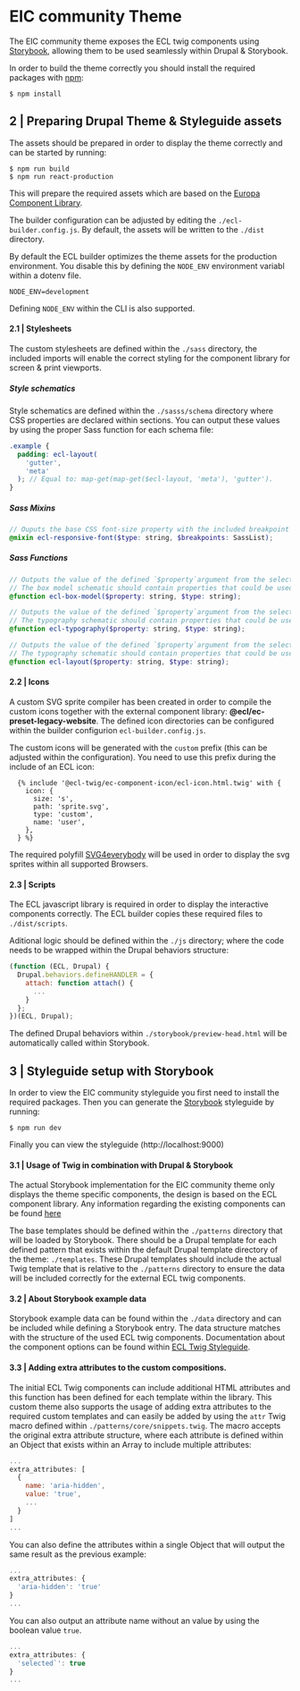 # EIC community Theme

The EIC community theme exposes the ECL twig components using [Storybook](https://storybook.js.org/), allowing them to be used seamlessly within Drupal & Storybook.

In order to build the theme correctly you should install the required packages with [npm](https://npmjs.com):

```shell
$ npm install
```

## 2 | Preparing Drupal Theme & Styleguide assets

The assets should be prepared in order to display the theme correctly and can be started by running:

```shell
$ npm run build
$ npm run react-production
```

This will prepare the required assets which are based on the [Europa Component Library](https://ec.europa.eu/component-library/).

The builder configuration can be adjusted by editing the `./ecl-builder.config.js`. By default, the assets will be written to the `./dist` directory.

By default the ECL builder optimizes the theme assets for the production environment. You disable this by defining the `NODE_ENV` environment variabl within a dotenv file.

```env
NODE_ENV=development
```

Defining `NODE_ENV` within the CLI is also supported.

#### 2.1 | Stylesheets

The custom stylesheets are defined within the `./sass` directory, the included imports will enable the correct styling for the component library for screen & print viewports.

##### Style schematics

Style schematics are defined within the `./sasss/schema` directory where CSS properties are declared within sections. You can output these values by using the proper Sass function for each schema file:

```scss
.example {
  padding: ecl-layout(
    'gutter',
    'meta'
  ); // Equal to: map-get(map-get($ecl-layout, 'meta'), 'gutter').
}
```

##### Sass Mixins

```scss
// Ouputs the base CSS font-size property with the included breakpoint media query variants from the $ecl-typography schematic.
@mixin ecl-responsive-font($type: string, $breakpoints: SassList);
```

##### Sass Functions

```scss
// Outputs the value of the defined `$property`argument from the selected`$type` within the `$ecl-box-model` schematic.
// The box model schematic should contain properties that could be used within reusable components.
@function ecl-box-model($property: string, $type: string);
```

```scss
// Outputs the value of the defined `$property`argument from the selected`$type` within the `$ecl-typography` schematic.
// The typography schematic should contain properties that could be used within typography specific elements.
@function ecl-typography($property: string, $type: string);
```

```scss
// Outputs the value of the defined `$property`argument from the selected`$type` within the `$ecl-layout` schematic.
// The typography schematic should contain properties that could be used within layout specific template, like the gutter between a sidebar and it's main content.
@function ecl-layout($property: string, $type: string);
```

#### 2.2 | Icons

A custom SVG sprite compiler has been created in order to compile the custom icons together with the external component library: **@ecl/ec-preset-legacy-website**.
The defined icon directories can be configured within the builder configurion `ecl-builder.config.js`.

The custom icons will be generated with the `custom` prefix (this can be adjusted within the configuration).
You need to use this prefix during the include of an ECL icon:

```twig
  {% include '@ecl-twig/ec-component-icon/ecl-icon.html.twig' with {
    icon: {
      size: 's',
      path: 'sprite.svg',
      type: 'custom',
      name: 'user',
    },
  } %}
```

The required polyfill [SVG4everybody](https://github.com/jonathantneal/svg4everybody) will be used in order to display the svg sprites within all supported Browsers.

#### 2.3 | Scripts

The ECL javascript library is required in order to display the interactive components correctly. The ECL builder copies these required files to `./dist/scripts`.

Aditional logic should be defined within the `./js` directory; where the code needs to be wrapped within the Drupal behaviors structure:

```js
(function (ECL, Drupal) {
  Drupal.behaviors.defineHANDLER = {
    attach: function attach() {
      ...
    }
  };
})(ECL, Drupal);
```

The defined Drupal behaviors within `./storybook/preview-head.html` will be automatically called within Storybook.

## 3 | Styleguide setup with Storybook

In order to view the EIC community styleguide you first need to install the required packages.
Then you can generate the [Storybook](https://storybook.js.org/) styleguide by running:

```shell
$ npm run dev
```

Finally you can view the styleguide (http://localhost:9000)

#### 3.1 | Usage of Twig in combination with Drupal & Storybook

The actual Storybook implementation for the EIC community theme only displays the theme specific components, the design is based on the ECL component library. Any information regarding the existing components can be found [here](https://ec.europa.eu/component-library/ec/getting-started/)

The base templates should be defined within the `./patterns` directory that will be loaded by Storybook. There should be a Drupal template for each defined pattern that exists within the default Drupal template directory of the theme: `./templates`.
These Drupal templates should include the actual Twig template that is relative to the `./patterns` directory to ensure the data will be included correctly for the external ECL twig components.

#### 3.2 | About Storybook example data

Storybook example data can be found within the `./data` directory and can be included while defining a Storybook entry.
The data structure matches with the structure of the used ECL twig components. Documentation about the component options can be found within [ECL Twig Styleguide](https://ecl-twig-php.netlify.app/ec).

#### 3.3 | Adding extra attributes to the custom compositions.

The initial ECL Twig components can include additional HTML attributes and this function has been defined for each template within the library. This custom theme also supports the usage of adding extra attributes to the required custom templates and can easily be added by using the `attr` Twig macro defined within `./patterns/core/snippets.twig`. The macro accepts the original extra attribute structure, where each attribute is defined within an Object that exists within an Array to include multiple attributes:

```js
...
extra_attributes: [
  {
    name: 'aria-hidden',
    value: 'true',
    ...
  }
]
...
```

You can also define the attributes within a single Object that will output the same result as the previous example:

```js
...
extra_attributes: {
  'aria-hidden': 'true'
}
...
```

You can also output an attribute name without an value by using the boolean value `true`.

```js
...
extra_attributes: {
  'selected`': true
}
...
```
